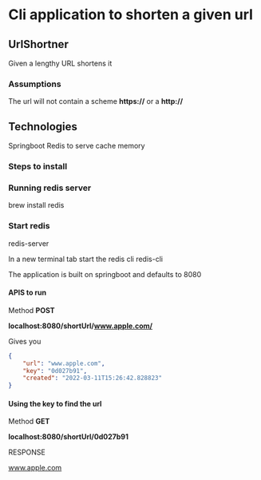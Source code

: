 # Cli application to shorten a given url
## UrlShortner ##
Given a lengthy URL shortens it

### Assumptions ###
The url will not contain a scheme **https://** or a **http://**

## Technologies ##
Springboot
Redis to serve cache memory

### Steps to install ###
### Running redis server ###

brew install redis

### Start redis ###

redis-server

In a new terminal tab start the redis cli
redis-cli

The application is built on springboot and defaults to 8080

#### APIS to run ####
Method **POST**

**localhost:8080/shortUrl/www.apple.com/**

Gives you
```json
{
    "url": "www.apple.com",
    "key": "0d027b91",
    "created": "2022-03-11T15:26:42.828823"
}
```

#### Using the key to find the url ####

Method **GET**

**localhost:8080/shortUrl/0d027b91**

RESPONSE

www.apple.com
 